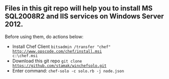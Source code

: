 ## Files in this git repo will help you to install MS SQL2008R2 and IIS services on Windows Server 2012.



Before using them, do actions below:
* Install Chef Client <code>bitsadmin /transfer "chef" http://www.opscode.com/chef/install.msi c:\chef.msi</code>
* Download this git repo <code>git clone https://github.com/stamak/winchefsolo.git</code>
* Enter command: <code>chef-solo -c solo.rb -j node.json</code>
